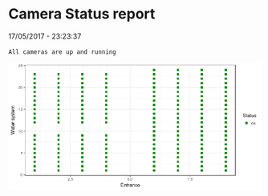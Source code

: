 Camera Status report
================
17/05/2017 - 23:23:37

    All cameras are up and running

![](camreport_files/figure-markdown_github/unnamed-chunk-2-1.png)
